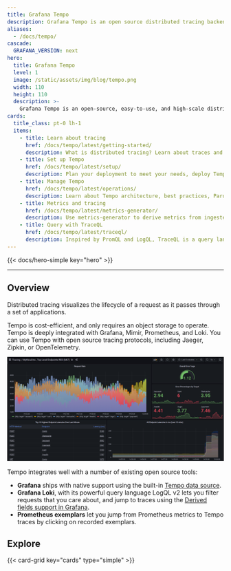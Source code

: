 ```yaml
---
title: Grafana Tempo
description: Grafana Tempo is an open source distributed tracing backend.
aliases:
  - /docs/tempo/
cascade:
  GRAFANA_VERSION: next
hero:
  title: Grafana Tempo
  level: 1
  image: /static/assets/img/blog/tempo.png
  width: 110
  height: 110
  description: >-
    Grafana Tempo is an open-source, easy-to-use, and high-scale distributed tracing backend. Tempo lets you search for traces, generate metrics from spans, and link your tracing data with logs and metrics.
cards:
  title_class: pt-0 lh-1
  items:
    - title: Learn about tracing
      href: /docs/tempo/latest/getting-started/
      description: What is distributed tracing? Learn about traces and how you can use them, how you can instrument your app for tracing, and how you can visualize tracing data in Grafana.
    - title: Set up Tempo
      href: /docs/tempo/latest/setup/
      description: Plan your deployment to meet your needs, deploy Tempo, test your installation, and configure Tempo services.
    - title: Manage Tempo
      href: /docs/tempo/latest/operations/
      description: Learn about Tempo architecture, best practices, Parquet backend, dedicated attribute columns, metrics from traces, and more.
    - title: Metrics and tracing
      href: /docs/tempo/latest/metrics-generator/
      description: Use metrics-generator to derive metrics from ingested traces. The metrics-generator processes spans and writes metrics to a Prometheus data source using the Prometheus remote write protocol.
    - title: Query with TraceQL
      href: /docs/tempo/latest/traceql/
      description: Inspired by PromQL and LogQL, TraceQL is a query language designed for selecting traces in Tempo. This query language lets you precisely and easily select spans and jump directly to the spans fulfilling the specified conditions.
---
```


{{< docs/hero-simple key="hero" >}}

---

## Overview

Distributed tracing visualizes the lifecycle of a request as it passes through a set of applications.

Tempo is cost-efficient, and only requires an object storage to operate. Tempo is deeply integrated with Grafana, Mimir, Prometheus, and Loki. You can use Tempo with open source tracing protocols, including Jaeger, Zipkin, or OpenTelemetry.
<p align="center"><img src="getting-started/assets/trace_custom_metrics_dash.png" alt="Trace visualization in Grafana "></p>

Tempo integrates well with a number of existing open source tools:

- **Grafana** ships with native support using the built-in [Tempo data source](/docs/grafana/latest/datasources/tempo/).
- **Grafana Loki**, with its powerful query language LogQL v2 lets you filter requests that you care about, and jump to traces using the [Derived fields support in Grafana](/docs/grafana/latest/datasources/loki/#derived-fields).
- **Prometheus exemplars** let you jump from Prometheus metrics to Tempo traces by clicking on recorded exemplars.

## Explore

{{< card-grid key="cards" type="simple" >}}

